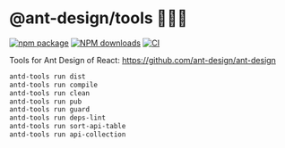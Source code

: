 # @ant-design/tools 🔧🔧🔧

[![npm package](https://img.shields.io/npm/v/@ant-design/tools.svg?style=flat-square)](https://www.npmjs.org/package/@ant-design/tools)
[![NPM downloads](http://img.shields.io/npm/dm/@ant-design/tools.svg?style=flat-square)](http://npmjs.com/@ant-design/tools)
[![CI](https://github.com/ant-design/antd-tools/actions/workflows/ci.yml/badge.svg)](https://github.com/ant-design/antd-tools/actions/workflows/ci.yml)

Tools for Ant Design of React: https://github.com/ant-design/ant-design

```bash
antd-tools run dist
antd-tools run compile
antd-tools run clean
antd-tools run pub
antd-tools run guard
antd-tools run deps-lint
antd-tools run sort-api-table
antd-tools run api-collection
```
